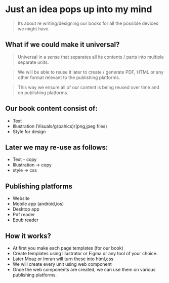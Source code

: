 
# Just an idea pops up into my mind
> Its about re writing/designing our books for all the possible devices we might have.

## What if we could make it universal?
> Universal in a sense that separates all its contents / parts into multiple separate units.

> We will be able to reuse it later to create / generate PDF, HTML or any other format relevant to the publishing platforms.

> This way we ensure all of our content is being reused over time and on publishing platforms.

## Our book content consist of:
* Text
* Illustration (Visuals/grpahics)/(png,jpeg files)
* Style for design

## Later we may re-use as follows:

* Text - copy
* Illustration -> copy
* style -> css

## Publishing platforms
* Website
* Mobile app (android,ios)
* Desktop app
* Pdf reader
* Epub reader

## How it works?
* At first you make each page templates (for our book)
* Create templates using Illustrator or Figma or any tool of your choice.
* Later Moaz or Imran will turn these into html,css
* We will create every unit using web component
* Once the web components are created, we can use them on various publishing platforms.

